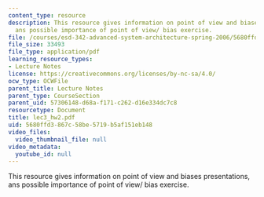 ```yaml
---
content_type: resource
description: This resource gives information on point of view and biases presentations,
  ans possible importance of point of view/ bias exercise.
file: /courses/esd-342-advanced-system-architecture-spring-2006/5680ffd3867c58be5719b5af151eb148_lec3_hw2.pdf
file_size: 33493
file_type: application/pdf
learning_resource_types:
- Lecture Notes
license: https://creativecommons.org/licenses/by-nc-sa/4.0/
ocw_type: OCWFile
parent_title: Lecture Notes
parent_type: CourseSection
parent_uid: 57306148-d68a-f171-c262-d16e334dc7c8
resourcetype: Document
title: lec3_hw2.pdf
uid: 5680ffd3-867c-58be-5719-b5af151eb148
video_files:
  video_thumbnail_file: null
video_metadata:
  youtube_id: null
---
```

This resource gives information on point of view and biases presentations, ans possible importance of point of view/ bias exercise.